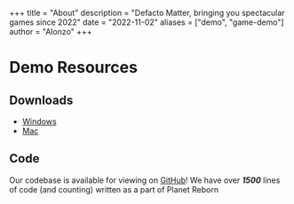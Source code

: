 +++
title = "About"
description = "Defacto Matter, bringing you spectacular games since 2022"
date = "2022-11-02"
aliases = ["demo", "game-demo"]
author = "Alonzo"
+++

# Demo Resources

## Downloads
 - [Windows](https://drive.google.com/file/d/1Rte0mGW33yPsjew5lhuc9aENuC4aAdO1/view?usp=sharing)
 - [Mac](https://github.com/alonzoc1/planet-reborn/blob/main/Releases/Mac/MacDemoRelease.app.zip?raw=true)

## Code
Our codebase is available for viewing on [GitHub](https://github.com/alonzoc1/planet-reborn)!
We have over ***1500*** lines of code (and counting) written as a part of Planet Reborn
